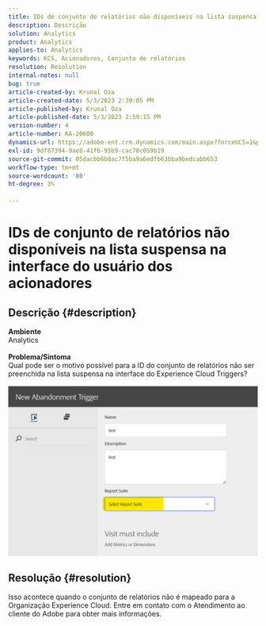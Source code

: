 ```yaml
---
title: IDs de conjunto de relatórios não disponíveis na lista suspensa na interface do usuário dos acionadores
description: Descrição
solution: Analytics
product: Analytics
applies-to: Analytics
keywords: KCS, Acionadores, Conjunto de relatórios
resolution: Resolution
internal-notes: null
bug: true
article-created-by: Krunal Oza
article-created-date: 5/3/2023 2:39:05 PM
article-published-by: Krunal Oza
article-published-date: 5/3/2023 2:59:15 PM
version-number: 4
article-number: KA-20600
dynamics-url: https://adobe-ent.crm.dynamics.com/main.aspx?forceUCI=1&pagetype=entityrecord&etn=knowledgearticle&id=1cb8f33f-c0e9-ed11-a7c6-6045bd006b4b
exl-id: 9df87394-9ae8-41fb-95b9-cac78c059b19
source-git-commit: 05dacbb6b8ac7f5ba9a6edfb63bba9bedcabb653
workflow-type: tm+mt
source-wordcount: '80'
ht-degree: 3%

---
```


# IDs de conjunto de relatórios não disponíveis na lista suspensa na interface do usuário dos acionadores

## Descrição {#description}

<b>Ambiente</b><br>Analytics<br> <br><b>Problema/Sintoma</b><br>Qual pode ser o motivo possível para a ID do conjunto de relatórios não ser preenchida na lista suspensa na interface do Experience Cloud Triggers?

![](assets/___20b8f33f-c0e9-ed11-a7c6-6045bd006b4b___.png)

## Resolução {#resolution}

Isso acontece quando o conjunto de relatórios não é mapeado para a Organização Experience Cloud. Entre em contato com o Atendimento ao cliente do Adobe para obter mais informações.

<br>
